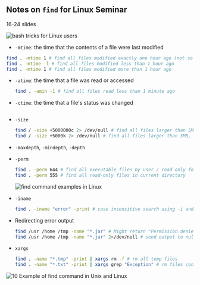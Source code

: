 ## Notes on `find` for Linux Seminar

16-24 slides



![bash tricks for Linux users](https://3.bp.blogspot.com/-8jMh01wnYqA/W2WiTOpKmaI/AAAAAAAAL6A/G17qZ37WC_AAraE5ANyBWw7Z3fAOBZg9ACLcBGAs/s640/bash%2Blinux%2Btips%2Band%2Btricks.jpg)



* `-mtime`: the time that the contents of a file were last modified

```bash
find . -mtime 1 # find all files modified exactly one hour ago (not so useful)
find . -mtime -l # find all files modified less than 1 hour ago
find . -mtime 1 # find all files modified more than 1 hour ago
```

* `-atime`: the time that a file was read or accessed

  ```bash
  find . -amin -1 # find all files read less than 1 minute ago
  ```



* `-ctime`: the time that a file's status was changed

  ```bash
  
  ```



* `-size`

  ```bash
  find / -size +5000000c 2> /dev/null # find all files larger than 5MB, `c` means bytes
  find / -size +5000k 2> /dev/null # find all files larger than 5MB, `k` means kbs
  ```



* `-maxdepth`, `-mindepth`, `-depth`



* `-perm`

  ```bash
  find . -perm 644 # find all executable files by user / read only for others
  find . -perm 555 # find all read-only files in current directory
  ```

  ![find command examples in Linux](https://1.bp.blogspot.com/-4YYentw6dEM/W2WjhM1l1DI/AAAAAAAAL6M/2pJn_KbDXmUPEImvikiCFcnWJ0pLvzVVACLcBGAs/s640/UNIX%2Bfile%2Bpermissions%2Bby%2BJulia%2BEvans.jpg)

* `-iname` 

  ```bash
  find . -iname "error" -print # case insensitive search using -i and -name
  ```



* Redirecting error output

  ```bash
  find /usr /home /tmp -name "*.jar" # Might return "Permission denied"
  find /usr /home /tmp -name "*.jar" 2>/dev/null # send output to null file & silence
  ```

  



* `xargs`

  ```bash
  find . -name "*.tmp" -print | xargs rm -f # rm all temp files
  find . -name "*.txt" -print | xargs grep "Exception" # rm files containing "Exception"
  ```



![10 Example of find command in Unix and Linux](https://1.bp.blogspot.com/-5oneqOIU_Uw/W2Wmt9a9MBI/AAAAAAAAL6o/jcEigaE3Ybko-ADZBT_J0p3xURPkjLcmwCEwYBhgL/s640/find%2Bcommand%2Bexample%2Blinux.jpg)